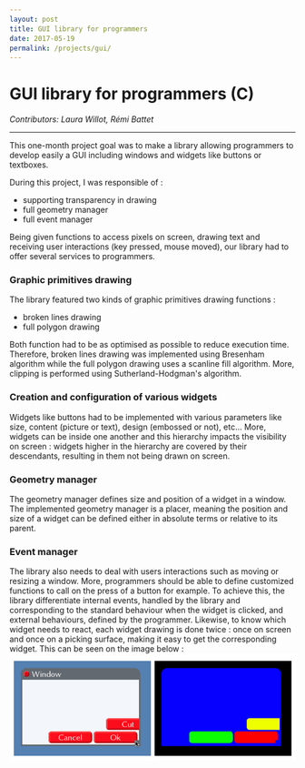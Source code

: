 ```yaml
---
layout: post
title: GUI library for programmers
date: 2017-05-19
permalink: /projects/gui/
---
```


#  GUI library for programmers (C)
_Contributors: Laura Willot, Rémi Battet_
<hr />

This one-month project goal was to make a library allowing programmers to develop easily a GUI including windows and widgets like buttons or textboxes.

During this project, I was responsible of :
* supporting transparency in drawing
* full geometry manager
* full event manager

Being given functions to access pixels on screen, drawing text and receiving user interactions (key pressed, mouse moved), our library had to offer several services to programmers.

### Graphic primitives drawing

 The library featured two kinds of graphic primitives drawing functions :
 * broken lines drawing
 * full polygon drawing

 Both function had to be as optimised as possible to reduce execution time. Therefore, broken lines
 drawing was implemented using Bresenham algorithm while the full polygon drawing uses a scanline fill algorithm.
 More, clipping is performed using Sutherland-Hodgman's algorithm.

### Creation and configuration of various widgets

 Widgets like buttons had to be implemented with various parameters like size, content (picture or text),
 design (embossed or not), etc...
 More, widgets can be inside one another and this hierarchy impacts the visibility on screen : widgets higher in the hierarchy are covered by their descendants, resulting in them not being drawn on screen.

### Geometry manager

The geometry manager defines size and position of a widget in a window. The implemented geometry manager is a placer, meaning the position and size of a widget can be defined either in absolute terms or relative to its parent.

### Event manager

The library also needs to deal with users interactions such as moving or resizing a window.
More, programmers should be able to define customized functions to call on the press of a button for example.
To achieve this, the library differentiate internal events, handled by the library and corresponding to the standard behaviour when the widget is clicked, and external behaviours, defined by the programmer. Likewise, to know which widget needs to react, each widget drawing is done twice : once on screen and once on a picking surface, making it easy to get the corresponding widget. This can be seen on the image below :
![picking.jpg](/static/projects/GUI/picking.PNG "Screen and picking surface")
